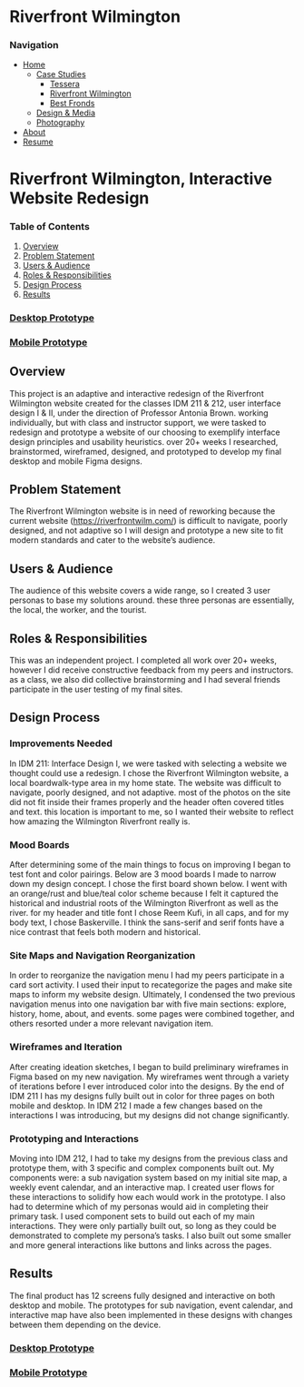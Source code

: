 # Riverfront Wilmington

### Navigation
- [Home](Home_Content.md)
    - [Case Studies](CaseStudies_Content.md)
        - [Tessera](CS1_Tessera_Content.md)
        - [Riverfront Wilmington](CS2_RiverfrontWilm_Content.md)
        - [Best Fronds](CS3_BestFronds_Content.md)
    - [Design & Media](DesignAndMedia_Content.md)
    - [Photography](Photography_Content.md)
- [About](About_Content.md)
- [Resume](Resume_Content.md)

# Riverfront Wilmington, Interactive Website Redesign

### Table of Contents

1. [Overview](#overview)
2. [Problem Statement](#problem-statement)
3. [Users & Audience](#users--audience)
4. [Roles & Responsibilities](#roles--responsibilities)
5. [Design Process](#design-process)
6. [Results](#results)

### [Desktop Prototype](https://www.figma.com/proto/cZHQf3yTBglO7nfdYxfKpl/Final-Project?page-id=1%3A2&node-id=6-22&viewport=760%2C241%2C0.06&scaling=scale-down&starting-point-node-id=6%3A3698)

### [Mobile Prototype](https://www.figma.com/proto/cZHQf3yTBglO7nfdYxfKpl/Final-Project?page-id=1%3A3&node-id=6-4218&viewport=830%2C578%2C0.13&scaling=scale-down&starting-point-node-id=6%3A5473)

## Overview

This project is an adaptive and interactive redesign of the Riverfront Wilmington website created for the classes IDM 211 & 212, user interface design I & II, under the direction of Professor Antonia Brown. working individually, but with class and instructor support, we were tasked to redesign and prototype a website of our choosing to exemplify interface design principles and usability heuristics. over 20+ weeks I researched, brainstormed, wireframed, designed, and prototyped to develop my final desktop and mobile Figma designs.

## Problem Statement

The Riverfront Wilmington website is in need of reworking because the current website (https://riverfrontwilm.com/) is difficult to navigate, poorly designed, and not adaptive so I will design and prototype a new site to fit modern standards and cater to the website’s audience.

## Users & Audience

The audience of this website covers a wide range, so I created 3 user personas to base my solutions around. these three personas are essentially, the local, the worker, and the tourist.

## Roles & Responsibilities

This was an independent project. I completed all work over 20+ weeks, however I did receive constructive feedback from my peers and instructors. as a class, we also did collective brainstorming and I had several friends participate in the user testing of my final sites.

## Design Process

### Improvements Needed

In IDM 211: Interface Design I, we were tasked with selecting a website we thought could use a redesign. I chose the Riverfront Wilmington website, a local boardwalk-type area in my home state. The website was difficult to navigate, poorly designed, and not adaptive. most of the photos on the site did not fit inside their frames properly and the header often covered titles and text. this location is important to me, so I wanted their website to reflect how amazing the Wilmington Riverfront really is.

### Mood Boards

After determining some of the main things to focus on improving I began to test font and color pairings. Below are 3 mood boards I made to narrow down my design concept. I chose the first board shown below. I went with an orange/rust and blue/teal color scheme because I felt it captured the historical and industrial roots of the Wilmington Riverfront as well as the river. for my header and title font I chose Reem Kufi, in all caps, and for my body text, I chose Baskerville. I think the sans-serif and serif fonts have a nice contrast that feels both modern and historical.

### Site Maps and Navigation Reorganization

In order to reorganize the navigation menu I had my peers participate in a card sort activity. I used their input to recategorize the pages and make site maps to inform my website design. Ultimately, I condensed the two previous navigation menus into one navigation bar with five main sections: explore, history, home, about, and events. some pages were combined together, and others resorted under a more relevant navigation item.

### Wireframes and Iteration

After creating ideation sketches, I began to build preliminary wireframes in Figma based on my new navigation. My wireframes went through a variety of iterations before I ever introduced color into the designs. By the end of IDM 211 I has my designs fully built out in color for three pages on both mobile and desktop. In IDM 212 I made a few changes based on the interactions I was introducing, but my designs did not change significantly.

### Prototyping and Interactions

Moving into IDM 212, I had to take my designs from the previous class and prototype them, with 3 specific and complex components built out. My components were: a sub navigation system based on my initial site map, a weekly event calendar, and an interactive map. I created user flows for these interactions to solidify how each would work in the prototype. I also had to determine which of my personas would aid in completing their primary task. I used component sets to build out each of my main interactions. They were only partially built out, so long as they could be demonstrated to complete my persona’s tasks. I also built out some smaller and more general interactions like buttons and links across the pages.

## Results

The final product has 12 screens fully designed and interactive on both desktop and mobile. The prototypes for sub navigation, event calendar, and interactive map have also been implemented in these designs with changes between them depending on the device.

### [Desktop Prototype](https://www.figma.com/proto/cZHQf3yTBglO7nfdYxfKpl/Final-Project?page-id=1%3A2&node-id=6-22&viewport=760%2C241%2C0.06&scaling=scale-down&starting-point-node-id=6%3A3698)

### [Mobile Prototype](https://www.figma.com/proto/cZHQf3yTBglO7nfdYxfKpl/Final-Project?page-id=1%3A3&node-id=6-4218&viewport=830%2C578%2C0.13&scaling=scale-down&starting-point-node-id=6%3A5473)